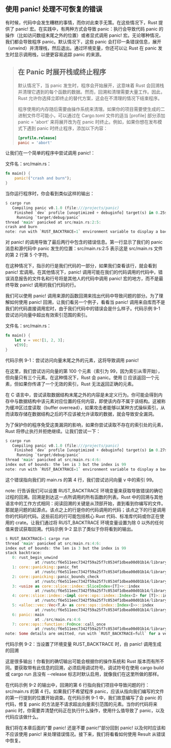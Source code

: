 ## 使用 panic! 处理不可恢复的错误

有时候，代码中会发生糟糕的事情，而你对此束手无策。在这些情况下，Rust 提供了 panic! 宏。在实践中，有两种方式会导致 panic：执行会导致代码 panic 的操作（比如访问数组末尾之外的位置）或者显式调用 panic! 宏。无论哪种情况，我们都会导致程序 panic。默认情况下，这些 panic 会打印一条错误信息，展开（unwind）并清理栈，然后退出。通过环境变量，你还可以让 Rust 在 panic 发生时显示调用栈，以便更容易追踪 panic 的来源。

> ## 在 Panic 时展开栈或终止程序
>
> 默认情况下，当 panic 发生时，程序会开始展开，这意味着 Rust 会回溯栈并清理它遇到的每个函数的数据。然而，回溯和清理需要大量工作。因此，Rust 允许你选择立即终止的替代方案，这会在不清理的情况下结束程序。
>
> 程序使用的内存随后需要由操作系统来清理。如果你的项目需要使生成的二进制文件尽可能小，可以通过在 Cargo.toml 文件的适当 [profile] 部分添加 panic = 'abort' 来将展开改为在 panic 时终止。例如，如果你想在发布模式下遇到 panic 时终止程序，添加以下内容：
>
> ```toml
> [profile.release]
> panic = 'abort'
> ```

让我们在一个简单的程序中尝试调用 panic!：

文件名：src/main.rs：

```rust
fn main() {
    panic!("crash and burn");
}
```

当你运行程序时，你会看到类似这样的输出：

```rust
$ cargo run
   Compiling panic v0.1.0 (file:///projects/panic)
    Finished `dev` profile [unoptimized + debuginfo] target(s) in 0.25s
     Running `target/debug/panic`
thread 'main' panicked at src/main.rs:2:5:
crash and burn
note: run with `RUST_BACKTRACE=1` environment variable to display a backtrace
```

对 panic! 的调用导致了最后两行中包含的错误信息。第一行显示了我们的 panic 消息和源代码中 panic 发生的位置：src/main.rs:2:5 表示这是 src/main.rs 文件的第 2 行第 5 个字符。

在这种情况下，指示的行是我们代码的一部分，如果我们查看该行，就会看到 panic! 宏调用。在其他情况下，panic! 调用可能在我们的代码调用的代码中，错误消息报告的文件名和行号将是其他人的代码中调用 panic! 宏的地方，而不是最终导致 panic! 调用的我们代码的行。

我们可以使用 panic! 调用来源的函数回溯来找出代码中导致问题的部分。为了理解如何使用 panic! 回溯，让我们看另一个例子，看看当 panic! 调用来自库而不是我们的代码直接调用宏时，由于我们代码中的错误会是什么样子。代码示例 9-1 尝试访问向量中超出有效索引范围的索引。

文件名：src/main.rs：

```rust
fn main() {
    let v = vec![1, 2, 3];
    v[99];
}
```

代码示例 9-1：尝试访问向量末尾之外的元素，这将导致调用 panic!

在这里，我们尝试访问向量的第 100 个元素（索引为 99，因为索引从零开始），但向量只有三个元素。在这种情况下，Rust 会 panic。使用 [] 应该返回一个元素，但如果你传递了一个无效的索引，Rust 无法返回正确的元素。

在 C 语言中，尝试读取数据结构末尾之外的内容是未定义行为。你可能会得到内存中与数据结构中该元素对应位置的任何内容，即使该内存不属于该结构。这被称为缓冲区过度读取（buffer overread），如果攻击者能够以某种方式操纵索引，从而读取存储在数据结构之后的不应该被允许读取的数据，就会导致安全漏洞。

为了保护你的程序免受这类漏洞的影响，如果你尝试读取不存在的索引处的元素，Rust 将停止执行并拒绝继续。让我们尝试一下：

```rust
$ cargo run
   Compiling panic v0.1.0 (file:///projects/panic)
    Finished `dev` profile [unoptimized + debuginfo] target(s) in 0.27s
     Running `target/debug/panic`
thread 'main' panicked at src/main.rs:4:6:
index out of bounds: the len is 3 but the index is 99
note: run with `RUST_BACKTRACE=1` environment variable to display a backtrace
```

这个错误指向我们的 main.rs 的第 4 行，我们尝试访问向量 v 中的索引 99。

note: 行告诉我们可以设置 RUST_BACKTRACE 环境变量来获取导致错误的确切过程的回溯。回溯是到达这一点所调用的所有函数的列表。Rust 中的回溯与其他语言中的工作方式相同：阅读回溯的关键是从顶部开始，直到看到你编写的文件。那就是问题的起源点。该点之上的行是你的代码调用的代码；该点之下的行是调用你的代码的代码。这些前后的行可能包括核心 Rust 代码、标准库代码或你正在使用的 crate。让我们通过将 RUST_BACKTRACE 环境变量设置为除 0 以外的任何值来尝试获取回溯。代码示例 9-2 显示了类似于你将看到的输出。

```rust
$ RUST_BACKTRACE=1 cargo run
thread 'main' panicked at src/main.rs:4:6:
index out of bounds: the len is 3 but the index is 99
stack backtrace:
   0: rust_begin_unwind
             at /rustc/f6e511eec7342f59a25f7c0534f1dbea00d01b14/library/std/src/panicking.rs:662:5
   1: core::panicking::panic_fmt
             at /rustc/f6e511eec7342f59a25f7c0534f1dbea00d01b14/library/core/src/panicking.rs:74:14
   2: core::panicking::panic_bounds_check
             at /rustc/f6e511eec7342f59a25f7c0534f1dbea00d01b14/library/core/src/panicking.rs:276:5
   3: <usize as core::slice::index::SliceIndex<[T]>>::index
             at /rustc/f6e511eec7342f59a25f7c0534f1dbea00d01b14/library/core/src/slice/index.rs:302:10
   4: core::slice::index::<impl core::ops::index::Index<I> for [T]>::index
             at /rustc/f6e511eec7342f59a25f7c0534f1dbea00d01b14/library/core/src/slice/index.rs:16:9
   5: <alloc::vec::Vec<T,A> as core::ops::index::Index<I>>::index
             at /rustc/f6e511eec7342f59a25f7c0534f1dbea00d01b14/library/alloc/src/vec/mod.rs:2920:9
   6: panic::main
             at ./src/main.rs:4:6
   7: core::ops::function::FnOnce::call_once
             at /rustc/f6e511eec7342f59a25f7c0534f1dbea00d01b14/library/core/src/ops/function.rs:250:5
note: Some details are omitted, run with `RUST_BACKTRACE=full` for a verbose backtrace.
```

代码示例 9-2：当设置了环境变量 RUST_BACKTRACE 时，由 panic! 调用生成的回溯

这是很多输出！你看到的确切输出可能会根据你的操作系统和 Rust 版本而有所不同。要获取带有此信息的回溯，必须启用调试符号。调试符号在使用 cargo build 或 cargo run 且没有 --release 标志时默认启用，就像我们在这里所做的那样。

在代码示例 9-2 的输出中，回溯的第 6 行指向我们项目中导致问题的行：src/main.rs 的第 4 行。如果我们不希望程序 panic，应该从指向我们编写的文件的第一行提到的位置开始调查。在代码示例 9-1 中，我们故意编写了会 panic 的代码，修复 panic 的方法是不请求超出向量索引范围的元素。当你的代码将来 panic 时，你需要弄清楚代码正在执行什么操作，使用什么值导致了 panic，以及代码应该做什么。

我们将在本章后面的"要 panic! 还是不要 panic!"部分回到 panic! 以及何时应该和不应该使用 panic! 来处理错误情况。接下来，我们将看看如何使用 Result 从错误中恢复。
